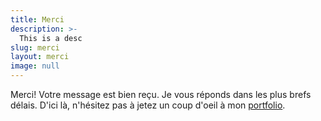 ```yaml
---
title: Merci
description: >-
  This is a desc
slug: merci
layout: merci
image: null
---
```


Merci! Votre message est bien reçu. Je vous réponds dans les plus brefs délais. D'ici là, n'hésitez pas à jetez un coup d'oeil à mon [portfolio](/portfolio).
